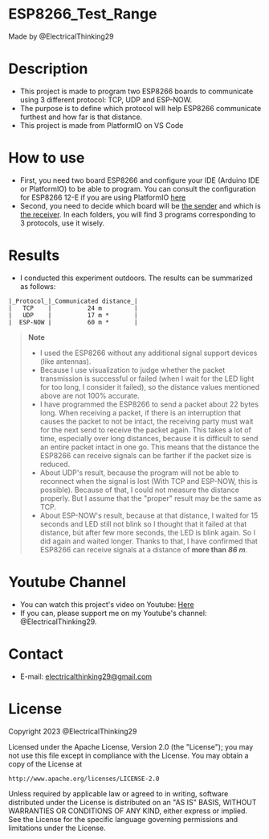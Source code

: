 # ESP8266_Test_Range
Made by @ElectricalThinking29

# Description
+ This project is made to program two ESP8266 boards to communicate using 3 different protocol: TCP, UDP and ESP-NOW.
+ The purpose is to define which protocol will help ESP8266 communicate furthest and how far is that distance.
+ This project is made from PlatformIO on VS Code

# How to use
+ First, you need two board ESP8266 and configure your IDE (Arduino IDE or PlatformIO) to be able to program. You can consult the configuration for ESP8266 12-E if you are using PlatformIO [here](platformio.ini)
+ Second, you need to decide which board will be [the sender](ESP8266_Sender) and which is [the receiver](ESP8266_Receiver). In each folders, you will find 3 programs corresponding to 3 protocols, use it wisely.

# Results
+ I conducted this experiment outdoors. The results can be summarized as follows:
```
|_Protocol_|_Communicated distance_|
|   TCP    |          24 m         |
|   UDP    |          17 m *       |
|  ESP-NOW |          60 m *       |
```
> **Note**
> + I used the ESP8266 without any additional signal support devices (like antennas).
> + Because I use visualization to judge whether the packet transmission is successful or failed (when I wait for the LED light for too long, I consider it failed), so the distance values mentioned above are not 100% accurate.
> + I have programmed the ESP8266 to send a packet about 22 bytes long. When receiving a packet, if there is an interruption that causes the packet to not be intact, the receiving party must wait for the next send to receive the packet again. This takes a lot of time, especially over long distances, because it is difficult to send an entire packet intact in one go. This means that the distance the ESP8266 can receive signals can be farther if the packet size is reduced.
> + About UDP's result, because the program will not be able to reconnect when the signal is lost (With TCP and ESP-NOW, this is possible). Because of that, I could not measure the distance properly. But I assume that the "proper" result may be the same as TCP. 
> + About ESP-NOW's result, because at that distance, I waited for 15 seconds and LED still not blink so I thought that it failed at that distance, bút after few more seconds, the LED is blink again. So I did again and waited longer. Thanks to that, I have confirmed that ESP8266 can receive signals at a distance of **more than _86 m_**.

# Youtube Channel
+ You can watch this project's video on Youtube: [Here](https://youtu.be/BjO9iw908uY)
+ If you can, please support me on my Youtube's channel: @ElectricalThinking29.

# Contact
+ E-mail: electricalthinking29@gmail.com

# License
Copyright 2023 @ElectricalThinking29

Licensed under the Apache License, Version 2.0 (the "License");
you may not use this file except in compliance with the License.
You may obtain a copy of the License at

    http://www.apache.org/licenses/LICENSE-2.0

Unless required by applicable law or agreed to in writing, software
distributed under the License is distributed on an "AS IS" BASIS,
WITHOUT WARRANTIES OR CONDITIONS OF ANY KIND, either express or implied.
See the License for the specific language governing permissions and
limitations under the License.

